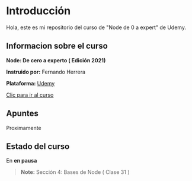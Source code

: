 # Introducción

Hola, este es mi repositorio del curso de "Node de 0 a expert" de Udemy.



## Informacion sobre el curso

**Node: De cero a experto ( Edición 2021)**

**Instruido por:**  Fernando Herrera

**Plataforma:** [Udemy](https://www.udemy.com/)

[Clic para ir al curso](https://www.udemy.com/course/node-de-cero-a-experto/)


## Apuntes

Proximamente



## Estado del curso


En **en pausa** 

> **Note:** Sección 4: Bases de Node ( Clase 31 )

